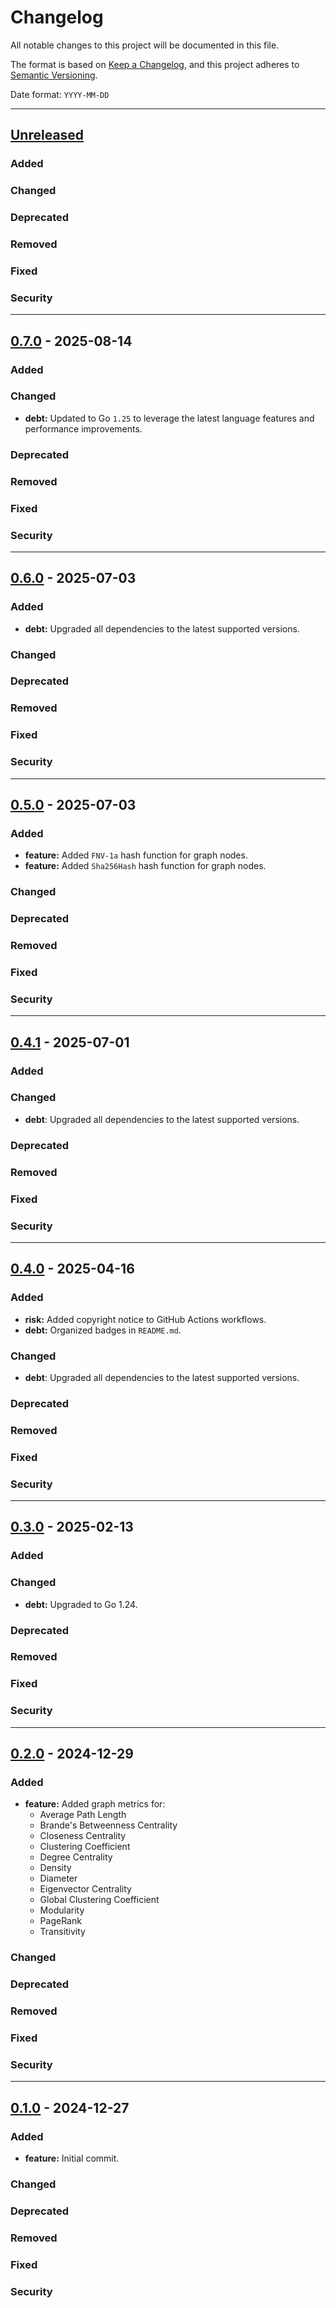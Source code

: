 # Changelog

All notable changes to this project will be documented in this file.

The format is based on [Keep a Changelog](https://keepachangelog.com/en/1.0.0/),
and this project adheres to [Semantic Versioning](https://semver.org/spec/v2.0.0.html).

Date format: `YYYY-MM-DD`

---
## [Unreleased]

### Added
### Changed
### Deprecated
### Removed
### Fixed
### Security

---
## [0.7.0] - 2025-08-14

### Added
### Changed
- **debt:** Updated to Go `1.25` to leverage the latest language features and performance improvements.

### Deprecated
### Removed
### Fixed
### Security

---
## [0.6.0] - 2025-07-03

### Added
- **debt:** Upgraded all dependencies to the latest supported versions.

### Changed
### Deprecated
### Removed
### Fixed
### Security

---
## [0.5.0] - 2025-07-03

### Added
- **feature:** Added `FNV-1a` hash function for graph nodes.
- **feature:** Added `Sha256Hash` hash function for graph nodes.

### Changed
### Deprecated
### Removed
### Fixed
### Security

---
## [0.4.1] - 2025-07-01

### Added
### Changed
- **debt**: Upgraded all dependencies to the latest supported versions.

### Deprecated
### Removed
### Fixed
### Security

---
## [0.4.0] - 2025-04-16

### Added
- **risk:** Added copyright notice to GitHub Actions workflows.
- **debt:** Organized badges in `README.md`.

### Changed
- **debt**: Upgraded all dependencies to the latest supported versions.

### Deprecated
### Removed
### Fixed
### Security

---
## [0.3.0] - 2025-02-13

### Added
### Changed
- **debt:** Upgraded to Go 1.24.
### Deprecated
### Removed
### Fixed
### Security

---
## [0.2.0] - 2024-12-29

### Added
- **feature:** Added graph metrics for:
  - Average Path Length
  - Brande's Betweenness Centrality
  - Closeness Centrality
  - Clustering Coefficient
  - Degree Centrality
  - Density
  - Diameter
  - Eigenvector Centrality
  - Global Clustering Coefficient
  - Modularity
  - PageRank
  - Transitivity

### Changed
### Deprecated
### Removed
### Fixed
### Security

---
## [0.1.0] - 2024-12-27

### Added
- **feature:** Initial commit.

### Changed
### Deprecated
### Removed
### Fixed
### Security

[Unreleased]: https://github.com/sixafter/graph/compare/v0.7.0...HEAD
[0.7.0]: https://github.com/sixafter/graph/compare/v0.6.0...v0.7.0
[0.6.0]: https://github.com/sixafter/graph/compare/v0.5.0...v0.6.0
[0.5.0]: https://github.com/sixafter/graph/compare/v0.4.1...v0.5.0
[0.4.1]: https://github.com/sixafter/graph/compare/v0.4.0...v0.4.1
[0.4.0]: https://github.com/sixafter/graph/compare/v0.3.0...v0.4.0
[0.3.0]: https://github.com/sixafter/graph/compare/v0.2.0...v0.3.0
[0.2.0]: https://github.com/sixafter/graph/compare/v0.1.0...v0.2.0
[0.1.0]: https://github.com/sixafter/graph/compare/c13c255fffdeb319e99e86f5909e84edab8277b3...v0.1.0

[MUST]: https://datatracker.ietf.org/doc/html/rfc2119
[MUST NOT]: https://datatracker.ietf.org/doc/html/rfc2119
[SHOULD]: https://datatracker.ietf.org/doc/html/rfc2119
[SHOULD NOT]: https://datatracker.ietf.org/doc/html/rfc2119
[MAY]: https://datatracker.ietf.org/doc/html/rfc2119
[SHALL]: https://datatracker.ietf.org/doc/html/rfc2119
[SHALL NOT]: https://datatracker.ietf.org/doc/html/rfc2119
[REQUIRED]: https://datatracker.ietf.org/doc/html/rfc2119
[RECOMMENDED]: https://datatracker.ietf.org/doc/html/rfc2119
[NOT RECOMMENDED]: https://datatracker.ietf.org/doc/html/rfc2119
